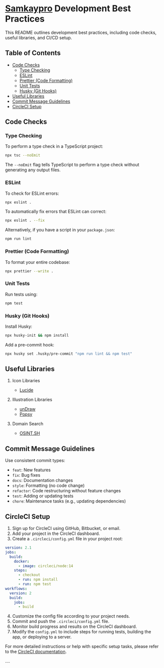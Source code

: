# [Samkaypro](https://x.com/samkaypro) Development Best Practices

This README outlines development best practices, including code checks, useful libraries, and CI/CD setup.

## Table of Contents
- [Code Checks](#code-checks)
  - [Type Checking](#type-checking)
  - [ESLint](#eslint)
  - [Prettier (Code Formatting)](#prettier-code-formatting)
  - [Unit Tests](#unit-tests)
  - [Husky (Git Hooks)](#husky-git-hooks)
- [Useful Libraries](#useful-libraries)
- [Commit Message Guidelines](#commit-message-guidelines)
- [CircleCI Setup](#circleci-setup)

## Code Checks

### Type Checking

To perform a type check in a TypeScript project:

```bash
npx tsc --noEmit
```

The `--noEmit` flag tells TypeScript to perform a type check without generating any output files.

### ESLint

To check for ESLint errors:

```bash
npx eslint .
```

To automatically fix errors that ESLint can correct:

```bash
npx eslint . --fix
```

Alternatively, if you have a script in your `package.json`:

```bash
npm run lint
```

### Prettier (Code Formatting)

To format your entire codebase:

```bash
npx prettier --write .
```

### Unit Tests

Run tests using:

```bash
npm test
```

### Husky (Git Hooks)

Install Husky:

```bash
npx husky-init && npm install
```

Add a pre-commit hook:

```bash
npx husky set .husky/pre-commit "npm run lint && npm test"
```

## Useful Libraries

1. Icon Libraries
   - [Lucide](https://lucide.dev/)

2. Illustration Libraries
   - [unDraw](https://undraw.co/)
   - [Popsy](https://popsy.co/illustrations)

3. Domain Search
   - [OSINT.SH](https://osint.sh/)

## Commit Message Guidelines

Use consistent commit types:

- `feat`: New features
- `fix`: Bug fixes
- `docs`: Documentation changes
- `style`: Formatting (no code change)
- `refactor`: Code restructuring without feature changes
- `test`: Adding or updating tests
- `chore`: Maintenance tasks (e.g., updating dependencies)

## CircleCI Setup

1. Sign up for CircleCI using GitHub, Bitbucket, or email.
2. Add your project in the CircleCI dashboard.
3. Create a `.circleci/config.yml` file in your project root:

```yaml
version: 2.1
jobs:
  build:
    docker:
      - image: circleci/node:14
    steps:
      - checkout
      - run: npm install
      - run: npm test
workflows:
  version: 2
  build:
    jobs:
      - build
```

4. Customize the config file according to your project needs.
5. Commit and push the `.circleci/config.yml` file.
6. Monitor build progress and results on the CircleCI dashboard.
7. Modify the `config.yml` to include steps for running tests, building the app, or deploying to a server.

For more detailed instructions or help with specific setup tasks, please refer to the [CircleCI documentation](https://circleci.com/docs/).












....